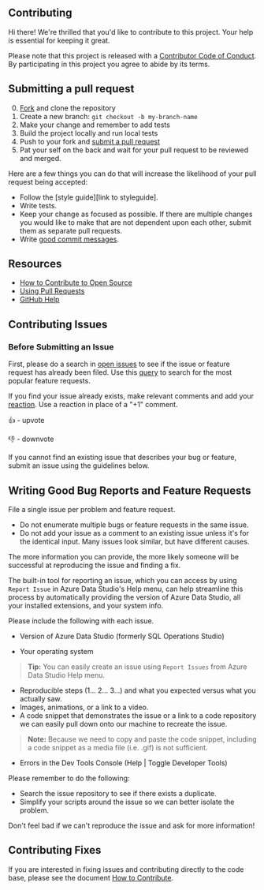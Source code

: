 ## Contributing

[fork]: https://github.com/ORG/REPO/fork
[pr]: https://github.com/ORG/REPO/compare
[style]: STYLEGUIDE
[code-of-conduct]: CODE_OF_CONDUCT.md

Hi there! We're thrilled that you'd like to contribute to this project. Your help is essential for keeping it great.

Please note that this project is released with a [Contributor Code of Conduct][code-of-conduct]. By participating in this project you agree to abide by its terms.

## Submitting a pull request

0. [Fork][fork] and clone the repository
0. Create a new branch: `git checkout -b my-branch-name`
0. Make your change and remember to add tests
0. Build the project locally and run local tests
0. Push to your fork and [submit a pull request][pr]
0. Pat your self on the back and wait for your pull request to be reviewed and merged.

Here are a few things you can do that will increase the likelihood of your pull request being accepted:

- Follow the [style guide][link to styleguide].
- Write tests.
- Keep your change as focused as possible. If there are multiple changes you would like to make that are not dependent upon each other, submit them as separate pull requests.
- Write [good commit messages](http://tbaggery.com/2008/04/19/a-note-about-git-commit-messages.html).

## Resources

- [How to Contribute to Open Source](https://opensource.guide/how-to-contribute/)
- [Using Pull Requests](https://help.github.com/articles/about-pull-requests/)
- [GitHub Help](https://help.github.com)

## Contributing Issues

### Before Submitting an Issue
First, please do a search in [open issues](https://github.com/Microsoft/azuredatastudio/issues) to see if the issue or feature request has already been filed. Use this [query](https://github.com/Microsoft/azuredatastudio/issues?q=is%3Aopen+is%3Aissue+label%3Afeature-request+sort%3Areactions-%2B1-desc) to search for the most popular feature requests.

If you find your issue already exists, make relevant comments and add your [reaction](https://github.com/blog/2119-add-reactions-to-pull-requests-issues-and-comments). Use a reaction in place of a "+1" comment.

:+1: - upvote

:-1: - downvote

If you cannot find an existing issue that describes your bug or feature, submit an issue using the guidelines below.

## Writing Good Bug Reports and Feature Requests

File a single issue per problem and feature request.

* Do not enumerate multiple bugs or feature requests in the same issue.
* Do not add your issue as a comment to an existing issue unless it's for the identical input. Many issues look similar, but have different causes.

The more information you can provide, the more likely someone will be successful at reproducing the issue and finding a fix.

The built-in tool for reporting an issue, which you can access by using `Report Issue` in Azure Data Studio's Help menu, can help streamline this process by automatically providing the version of Azure Data Studio, all your installed extensions, and your system info.

Please include the following with each issue.

* Version of Azure Data Studio (formerly SQL Operations Studio)

* Your operating system

> **Tip:** You can easily create an issue using `Report Issues` from Azure Data Studio Help menu.

* Reproducible steps (1... 2... 3...) and what you expected versus what you actually saw.
* Images, animations, or a link to a video.
* A code snippet that demonstrates the issue or a link to a code repository we can easily pull down onto our machine to recreate the issue.

> **Note:** Because we need to copy and paste the code snippet, including a code snippet as a media file (i.e. .gif) is not sufficient.

* Errors in the Dev Tools Console (Help | Toggle Developer Tools)

Please remember to do the following:

* Search the issue repository to see if there exists a duplicate.
* Simplify your scripts around the issue so we can better isolate the problem.

Don't feel bad if we can't reproduce the issue and ask for more information!

## Contributing Fixes
If you are interested in fixing issues and contributing directly to the code base,
please see the document [How to Contribute](https://github.com/Microsoft/azuredatastudio/wiki/How-to-Contribute).
